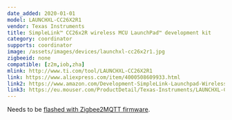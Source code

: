 ```yaml
---
date_added: 2020-01-01
model: LAUNCHXL-CC26X2R1
vendor: Texas Instruments
title: SimpleLink™ CC26x2R wireless MCU LaunchPad™ development kit
category: coordinator
supports: coordinator
image: /assets/images/devices/launchxl-cc26x2r1.jpg
zigbeeid: none
compatible: [z2m,iob,zha]
mlink: http://www.ti.com/tool/LAUNCHXL-CC26X2R1
link: https://www.aliexpress.com/item/4000508609933.html
link2: https://www.amazon.com/Development-SimpleLink-Launchpad-Wireless-Emulator/dp/B071PB2Z4D
link3: https://eu.mouser.com/ProductDetail/Texas-Instruments/LAUNCHXL-CC26X2R1
---
```

Needs to be [flashed with Zigbee2MQTT firmware](https://www.zigbee2mqtt.io/information/flashing_via_uniflash.html). 
